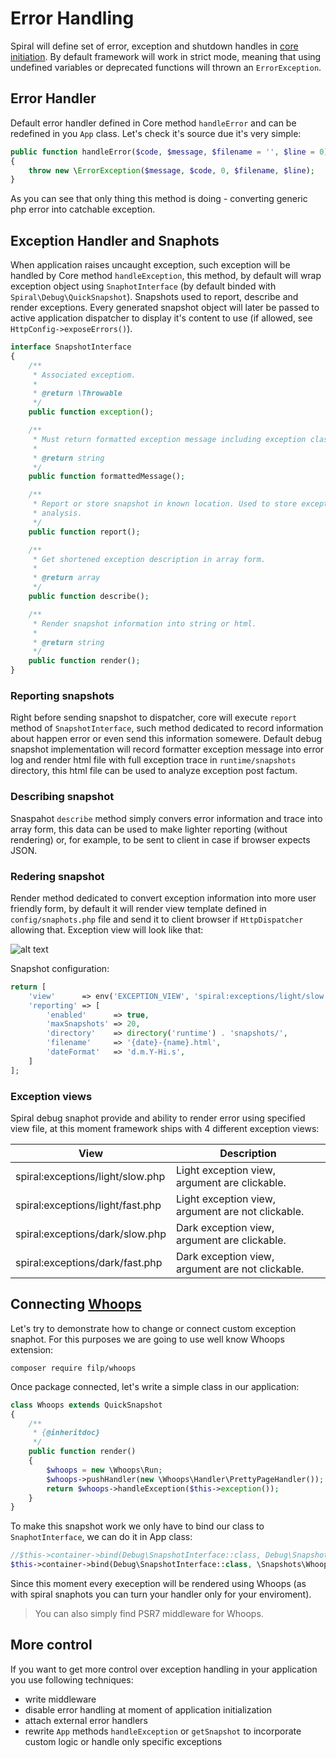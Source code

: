 # Error Handling
Spiral will define set of error, exception and shutdown handles in [core initiation](/application/startup.md). By default framework will work in strict mode, meaning that using undefined variables or deprecated functions will thrown an `ErrorException`.

## Error Handler
Default error handler defined in Core method `handleError` and can be redefined in you `App` class. Let's check it's source due it's very simple:

```php
public function handleError($code, $message, $filename = '', $line = 0)
{
    throw new \ErrorException($message, $code, 0, $filename, $line);
}
```

As you can see that only thing this method is doing - converting generic php error into catchable exception.

## Exception Handler and Snaphots
When application raises uncaught exception, such exception will be handled by Core method `handleException`, this method, by default will wrap exception object using `SnaphotInterface` (by default binded with `Spiral\Debug\QuickSnapshot`). Snapshots used to report, describe and render exceptions. Every generated snapshot object will later be passed to active application dispatcher to display it's content to use (if allowed, see `HttpConfig->exposeErrors()`).

```php
interface SnapshotInterface
{
    /**
     * Associated exceptiom.
     *
     * @return \Throwable
     */
    public function exception();

    /**
     * Must return formatted exception message including exception class, location and etc.
     *
     * @return string
     */
    public function formattedMessage();

    /**
     * Report or store snapshot in known location. Used to store exception information for future
     * analysis.
     */
    public function report();

    /**
     * Get shortened exception description in array form.
     *
     * @return array
     */
    public function describe();

    /**
     * Render snapshot information into string or html.
     *
     * @return string
     */
    public function render();
}
```

### Reporting snapshots
Right before sending snapshot to dispatcher, core will execute `report` method of `SnapshotInterface`, such method dedicated to record information about happen error or even send this information somewere. Default debug snapshot implementation will record formatter exception message into error log and render html file with full exception trace in `runtime/snapshots` directory, this html file can be used to analyze exception post factum.

### Describing snapshot
Snaspahot `describe` method simply convers error information and trace into array form, this data can be used to make lighter reporting (without rendering) or, for example, to be sent to client in case if browser expects JSON.

### Redering snapshot
Render method dedicated to convert exception information into more user friendly form, by default it will render view template defined in `config/snaphots.php` file and send it to client browser if `HttpDispatcher` allowing that. Exception view will look like that:

![alt text](https://raw.githubusercontent.com/spiral/guide/master/resources/exception.png)

Snapshot configuration:

```php
return [
    'view'      => env('EXCEPTION_VIEW', 'spiral:exceptions/light/slow.php'),
    'reporting' => [
        'enabled'      => true,
        'maxSnapshots' => 20,
        'directory'    => directory('runtime') . 'snapshots/',
        'filename'     => '{date}-{name}.html',
        'dateFormat'   => 'd.m.Y-Hi.s',
    ]
];
```

### Exception views
Spiral debug snaphot provide and ability to render error using specified view file, at this moment framework ships with 4 different exception views:

View                                | Description
---                                 | ---
spiral:exceptions/light/slow.php    | Light exception view, argument are clickable.
spiral:exceptions/light/fast.php    | Light exception view, argument are not clickable.
spiral:exceptions/dark/slow.php     | Dark exception view, argument are clickable.
spiral:exceptions/dark/fast.php     | Dark exception view, argument are not clickable.

## Connecting [Whoops](https://github.com/filp/whoops)
Let's try to demonstrate how to change or connect custom exception snaphot. For this purposes we are going to use well know Whoops extension:

```
composer require filp/whoops
```

Once package connected, let's write a simple class in our application:

```php
class Whoops extends QuickSnapshot
{
    /**
     * {@inheritdoc}
     */
    public function render()
    {
        $whoops = new \Whoops\Run;
        $whoops->pushHandler(new \Whoops\Handler\PrettyPageHandler());
        return $whoops->handleException($this->exception());
    }
}
```

To make this snapshot work we only have to bind our class to `SnaphotInterface`, we can do it in App class:

```php
//$this->container->bind(Debug\SnapshotInterface::class, Debug\Snapshot::class);
$this->container->bind(Debug\SnapshotInterface::class, \Snapshots\Whoops::class);
```

Since this moment every exeception will be rendered using Whoops (as with spiral snaphots you can turn your handler only for your enviroment).

> You can also simply find PSR7 middleware for Whoops.

## More control
If you want to get more control over exception handling in your application you use following techniques:
* write middleware
* disable error handling at moment of application initialization
* attach external error handlers
* rewrite `App` methods `handleException` or `getSnapshot` to incorporate custom logic or handle only specific exceptions

